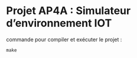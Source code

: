 # Projet AP4A : Simulateur d’environnement IOT 

commande pour compiler et exécuter le projet :

```
make
```



